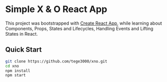 # Simple X & O React App

This project was bootstrapped with [Create React App](https://github.com/facebook/create-react-app), while learning about Components, Props, States and Lifecycles, Handling Events and Lifting States in React.

## Quick Start

```sh
git clone https://github.com/tege3000/xno.git
cd xno
npm install
npm start
```